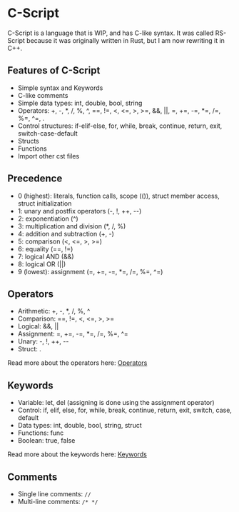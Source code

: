 <!-- Describe the language and its features -->
# C-Script

C-Script is a language that is WIP, and has C-like syntax. It was called RS-Script because it was originally written in Rust, but I am now rewriting it in C++.

<!--
Keywords and symbols in my language:
- keyworks: let, set, del, if, elif, else, for, while, break, continue, return, exit, func, int, float, bool, string, switch, case, default, true, false
- symbols: +, -, *, /, %, ^, ==, !=, <, <=, >, >=, &&, ||, =, +=, -=, *=, /=, %=, ^=, (, ), {, }, [, ], ,, :, ;
- comments: same as c++
- identifiers: [a-zA-Z_][a-zA-Z0-9_]*
- int: [0-9]+
- float: [0-9]+\.[0-9]+
- string: "[^"]*"
- bool: true, false
- operators: +, -, *, /, %, ^, ==, !=, <, <=, >, >=, &&, ||, =, +=, -=, *=, /=, %=
- precedence:
    0 (highest): function call, scope (()), member access and struct intialization, literals
    1: unary operators (- (negative), ! (not))
    2: exponentiation (^)
    3: multiplication (*, /, %)
    4: addition (+, -)
    5: Comparison1 (<, <=, >, >=)
    6: Comparison2 (==, !=)
    7: Logical AND (&&)
    8: Logical OR (||)
    9 (lowest): assignment (=, +=, -=, *=, /=, %=)
-->

## Features of C-Script
- Simple syntax and Keywords
- C-like comments
- Simple data types: int, double, bool, string
- Operators: +, -, *, /, %, ^, ==, !=, <, <=, >, >=, &&, ||, =, +=, -=, *=, /=, %=, ^=, .
- Control structures: if-elif-else, for, while, break, continue, return, exit, switch-case-default
- Structs
- Functions
- Import other cst files

## Precedence
- 0 (highest): literals, function calls, scope (()), struct member access, struct initialization
- 1: unary and postfix operators (-, !, ++, --) 
- 2: exponentiation (^)
- 3: multiplication and division (*, /, %)
- 4: addition and subtraction (+, -)
- 5: comparison (<, <=, >, >=)
- 6: equality (==, !=)
- 7: logical AND (&&)
- 8: logical OR (||)
- 9 (lowest): assignment (=, +=, -=, *=, /=, %=, ^=)

## Operators
- Arithmetic: +, -, *, /, %, ^
- Comparison: ==, !=, <, <=, >, >=
- Logical: &&, ||
- Assignment: =, +=, -=, *=, /=, %=, ^=
- Unary: -, !, ++, --
- Struct: .

Read more about the operators here: [Operators](operators.md)

## Keywords
- Variable: let, del (assigning is done using the assignment operator)
- Control: if, elif, else, for, while, break, continue, return, exit, switch, case, default
- Data types: int, double, bool, string, struct
- Functions: func
- Boolean: true, false

Read more about the keywords here: [Keywords](keywords.md)

## Comments
- Single line comments: `//`
- Multi-line comments: `/* */`
